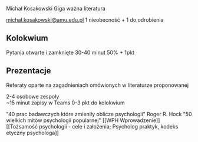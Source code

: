 Michał Kosakowski
Giga ważna literatura

michał.kosakowski@amu.edu.pl
1 nieobecność + 1 do odrobienia
## Kolokwium
Pytania otwarte i zamknięte 
30-40 minut
50% + 1pkt

## Prezentacje
Referaty oparte na zagadnieniach omówionych w literaturze proponowanej

2-4 osobowe zespoły\
~15 minut
zapisy w Teams
0-3 pkt do kolokwium

"40 prac badawczych które zmieniły oblicze psychologii" Roger R. Hock
"50 wielkich mitów psychologii popularnej"
[[WPH Wprowadzenie]]
[[Tożsamość psychologii - cele i założenia; Psycholog praktyk, kodeks etyczny psychologa]]